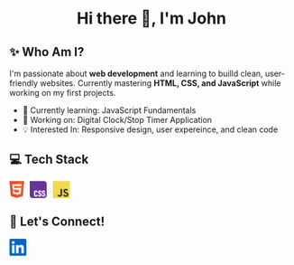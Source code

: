 <h1 align="center">Hi there 👋, I'm John</h1>

## ✨ Who Am I?
<p>
  I'm passionate about <strong>web development</strong> and learning to builld clean, user-friendly websites. Currently mastering <strong>HTML, CSS, and JavaScript</strong> while working    on my first projects.
  
  <ul>
    <li>🌱 Currently learning: JavaScript Fundamentals</li>
    <li>🔭 Working on: Digital Clock/Stop Timer Application</li>
    <li>💡 Interested In: Responsive design, user expereince, and clean code</li>
  </ul>
</p>

## 💻 Tech Stack
<p align="left">
  <img align="center" src="/images/icons/html5.svg" alt="HTML5 Icon" height="30">
  &thinsp;
  <img align="center" src="/images/icons/css.svg" alt="CSS Icon" height="30">
  &thinsp;
  <img align="center" src="/images/icons/javascript.svg" alt="JavaScriptgit  Icon" height="30">
</p>

## 💬 Let's Connect!
<p align="left">
  <a href="https://www.linkedin.com/in/john-michael-trinidad-8b689a303/" target="_blank" alt="LinkedIn">
    <img align="center" src="/images/icons/linkedin.svg" alt="LinkedIn Icon" height="30">
  </a> 
</p>

